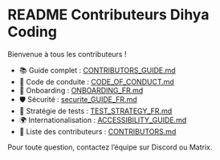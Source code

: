 # README Contributeurs Dihya Coding

Bienvenue à tous les contributeurs !

- 📚 Guide complet : [CONTRIBUTORS_GUIDE.md](./CONTRIBUTORS_GUIDE.md)
- 🤝 Code de conduite : [CODE_OF_CONDUCT.md](../CODE_OF_CONDUCT.md)
- 🚀 Onboarding : [ONBOARDING_FR.md](./ONBOARDING_FR.md)
- 🛡️ Sécurité : [securite_GUIDE_FR.md](./securite_GUIDE_FR.md)
- 🧪 Stratégie de tests : [TEST_STRATEGY_FR.md](./TEST_STRATEGY_FR.md)
- 🌍 Internationalisation : [ACCESSIBILITY_GUIDE.md](../ACCESSIBILITY_GUIDE.md)
- 📝 Liste des contributeurs : [CONTRIBUTORS.md](./CONTRIBUTORS.md)

Pour toute question, contactez l’équipe sur Discord ou Matrix.
